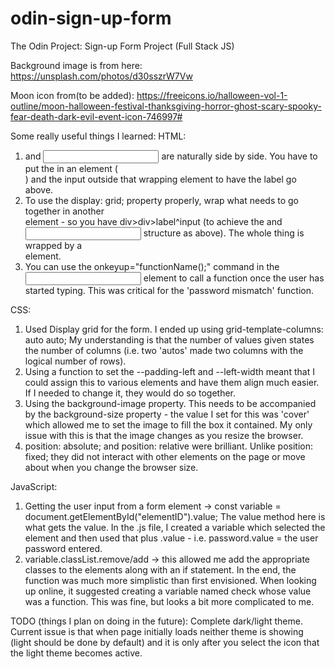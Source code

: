 # odin-sign-up-form
The Odin Project: Sign-up Form Project (Full Stack JS)

Background image is from here: https://unsplash.com/photos/d30sszrW7Vw

Moon icon from(to be added): https://freeicons.io/halloween-vol-1-outline/moon-halloween-festival-thanksgiving-horror-ghost-scary-spooky-fear-death-dark-evil-event-icon-746997#



Some really useful things I learned:
HTML:
1. <label> and <input> are naturally side by side. You have to put the <label> in an element (<div>) and the input outside that wrapping element to have the label go above.
2. To use the display: grid; property properly, wrap what needs to go together in another <div> element - so you have div>div>label^input (to achieve the <label> and <input> structure as above). The whole thing is wrapped by a <div> element.
3. You can use the onkeyup="functionName();" command in the <input> element to call a function once the user has started typing. This was critical for the 'password mismatch' function.

CSS:
1. Used Display grid for the form. I ended up using grid-template-columns: auto auto; My understanding is that the number of values given states the number of columns (i.e. two 'autos' made two columns with the logical number of rows).
2. Using a function to set the --padding-left and --left-width meant that I could assign this to various elements and have them align much easier. If I needed to change it, they would do so together.
3. Using the background-image property. This needs to be accompanied by the background-size property - the value I set for this was 'cover' which allowed me to set the image to fill the box it contained. My only issue with this is that the image changes as you resize the browser.
4. position: absolute; and position: relative were brilliant. Unlike position: fixed; they did not interact with other elements on the page or move about when you change the browser size.

JavaScript:
1. Getting the user input from a form element -> const variable = document.getElementById("elementID").value; The value method here is what gets the value. In the .js file, I created a variable which selected the element and then used that plus .value - i.e. password.value = the user password entered.
2. variable.classList.remove/add -> this allowed me add the appropriate classes to the <span> elements along with an if statement. In the end, the function was much more simplistic than first envisioned. When looking up online, it suggested creating a variable named check whose value was a function. This was fine, but looks a bit more complicated to me. 


TODO (things I plan on doing in the future):
Complete dark/light theme. 
Current issue is that when page initially loads neither theme is showing (light should be done by default) and it is only after you select the icon that the light theme becomes active.